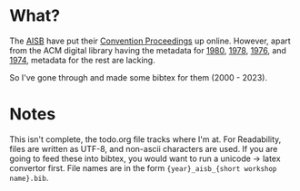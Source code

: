 
# What?

The [AISB](https://aisb.org.uk) have put their [Convention Proceedings](https://aisb.org.uk/convention-proceedings/) up online.
However, apart from the ACM digital library having the metadata for [1980](https://dl.acm.org/doi/proceedings/10.5555/3069422),
[1978](https://dl.acm.org/doi/proceedings/10.5555/3017065), [1976](https://dl.acm.org/doi/proceedings/10.5555/3015508),
and [1974](https://dl.acm.org/doi/proceedings/10.5555/3015486), metadata for the rest are lacking.

So I've gone through and made some bibtex for them (2000 - 2023).

# Notes
This isn't complete, the todo.org file tracks where I'm at.
For Readability, files are written as UTF-8, and non-ascii characters are used.
If you are going to feed these into bibtex, you would want to run a unicode -> latex convertor first.
File names are in the form `{year}_aisb_{short workshop name}.bib`.
